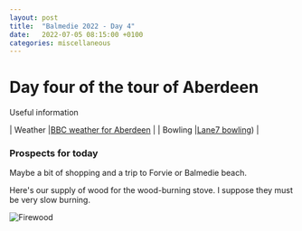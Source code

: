 ```yaml
---
layout: post
title:  "Balmedie 2022 - Day 4"
date:   2022-07-05 08:15:00 +0100
categories: miscellaneous
---
```

# Day four of the tour of Aberdeen

Useful information

| Weather |[BBC weather for Aberdeen](https://www.bbc.co.uk/weather/2657832) |
| Bowling |[Lane7 bowling](https://lane7.co.uk/aberdeen/)) |


### Prospects for today
Maybe a bit of shopping and a trip to Forvie or Balmedie beach.   

Here's our supply of wood for the wood-burning stove. I suppose they must be very slow burning.  

![Firewood](/assets/PXL_20220705_061947259-01.jpg)

